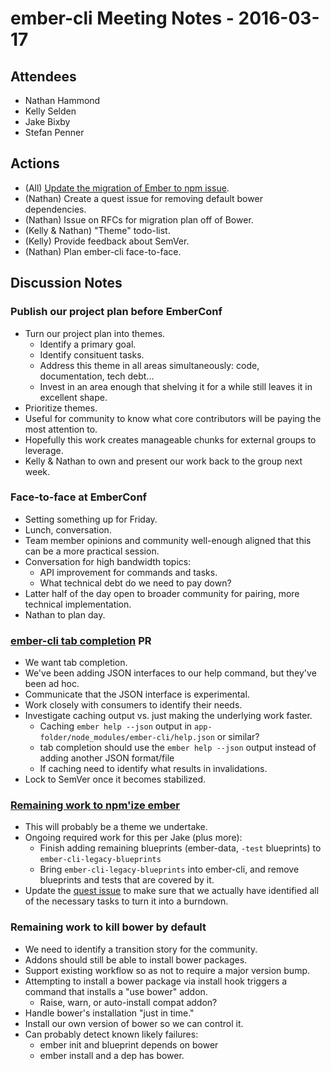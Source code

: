 # ember-cli Meeting Notes - 2016-03-17

## Attendees

- Nathan Hammond
- Kelly Selden
- Jake Bixby
- Stefan Penner

## Actions

- (All) [Update the migration of Ember to npm issue](https://github.com/ember-cli/ember-cli/issues/4546).
- (Nathan) Create a quest issue for removing default bower dependencies.
- (Nathan) Issue on RFCs for migration plan off of Bower.
- (Kelly & Nathan) "Theme" todo-list.
- (Kelly) Provide feedback about SemVer.
- (Nathan) Plan ember-cli face-to-face.

## Discussion Notes

### Publish our project plan before EmberConf

- Turn our project plan into themes.
  - Identify a primary goal.
  - Identify consituent tasks.
  - Address this theme in all areas simultaneously: code, documentation, tech debt...
  - Invest in an area enough that shelving it for a while still leaves it in excellent shape.
- Prioritize themes.
- Useful for community to know what core contributors will be paying the most attention to.
- Hopefully this work creates manageable chunks for external groups to leverage.
- Kelly & Nathan to own and present our work back to the group next week.

### Face-to-face at EmberConf

- Setting something up for Friday.
- Lunch, conversation.
- Team member opinions and community well-enough aligned that this can be a more practical session.
- Conversation for high bandwidth topics:
  - API improvement for commands and tasks.
  - What technical debt do we need to pay down?
- Latter half of the day open to broader community for pairing, more technical implementation.
- Nathan to plan day.

### [ember-cli tab completion](https://github.com/ember-cli/ember-cli/pull/4709) PR

- We want tab completion.
- We've been adding JSON interfaces to our help command, but they've been ad hoc.
- Communicate that the JSON interface is experimental.
- Work closely with consumers to identify their needs.
- Investigate caching output vs. just making the underlying work faster.
  - Caching `ember help --json` output in `app-folder/node_modules/ember-cli/help.json` or similar?
  - tab completion should use the `ember help --json` output instead of adding another JSON format/file
  - If caching need to identify what results in invalidations.
- Lock to SemVer once it becomes stabilized.

### [Remaining work to npm'ize ember](https://github.com/ember-cli/ember-cli/issues/4546)

- This will probably be a theme we undertake.
- Ongoing required work for this per Jake (plus more):
  - Finish adding remaining blueprints (ember-data, `-test` blueprints) to `ember-cli-legacy-blueprints`
  - Bring `ember-cli-legacy-blueprints` into ember-cli, and remove blueprints and tests that are covered by it.
- Update the [quest issue](https://github.com/ember-cli/ember-cli/issues/4546) to make sure that we actually have identified all of the necessary tasks to turn it into a burndown.

### Remaining work to kill bower by default

- We need to identify a transition story for the community.
- Addons should still be able to install bower packages.
- Support existing workflow so as not to require a major version bump.
- Attempting to install a bower package via install hook triggers a command that installs a "use bower" addon.
  - Raise, warn, or auto-install compat addon?
- Handle bower's installation "just in time."
- Install our own version of bower so we can control it.
- Can probably detect known likely failures:
  - ember init and blueprint depends on bower
  - ember install and a dep has bower.

